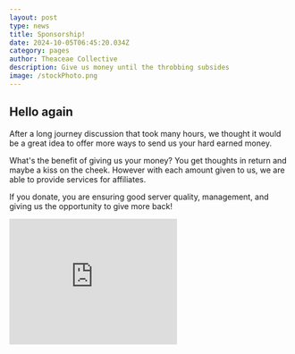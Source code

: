 ```yaml
---
layout: post
type: news
title: Sponsorship!
date: 2024-10-05T06:45:20.034Z
category: pages
author: Theaceae Collective
description: Give us money until the throbbing subsides
image: /stockPhoto.png
---
```


## Hello again

After a long journey discussion that took many hours, we thought it would be a great idea to offer more ways to send us your hard earned money.

What's the benefit of giving us your money? You get thoughts in return and maybe a kiss on the cheek. However with each amount given to us, we are able to provide services  for affiliates.

If you donate, you are ensuring good server quality, management, and giving us the opportunity to give more back!

<iframe src="https://github.com/sponsors/theaceaecollective/card" title="Sponsor TheaceaeCollective" height="225" style="border: 0;"></iframe>
